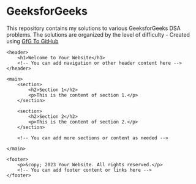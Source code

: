 # GeeksforGeeks
This repository contains my solutions to various GeeksforGeeks DSA problems. The solutions are organized by the level of difficulty - Created using [GfG To GitHub](https://github.com/AtharvaNanavate/GfG-To-GitHub)

<!DOCTYPE html>
<html lang="en">
<head>
    <meta charset="UTF-8">
    <meta name="viewport" content="width=device-width, initial-scale=1.0">
    <title>Your Page Title</title>
    <!-- You can add additional meta tags, stylesheets, or scripts in the head section -->
</head>
<body>

    <header>
        <h1>Welcome to Your Website</h1>
        <!-- You can add navigation or other header content here -->
    </header>

    <main>
        <section>
            <h2>Section 1</h2>
            <p>This is the content of section 1.</p>
        </section>

        <section>
            <h2>Section 2</h2>
            <p>This is the content of section 2.</p>
        </section>

        <!-- You can add more sections or content as needed -->

    </main>

    <footer>
        <p>&copy; 2023 Your Website. All rights reserved.</p>
        <!-- You can add footer content or links here -->
    </footer>

</body>
</html>


